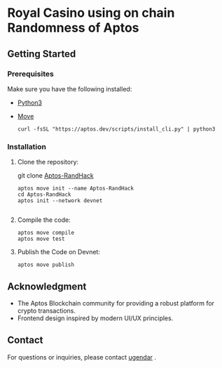 # Royal Casino using on chain Randomness of Aptos

 

## Getting Started

### Prerequisites

Make sure you have the following installed:

- [Python3](https://www..org/)
- [Move](https://aptos.dev/en/build/smart-contracts/book)
    
    ```curl -fsSL "https://aptos.dev/scripts/install_cli.py" | python3``` 

 
### Installation

1. Clone the repository:

   git clone [Aptos-RandHack](https://github.com/ugendar07/Aptos-RandHAck.git)
   
   ```
   aptos move init --name Aptos-RandHack
   cd Aptos-RandHack
   aptos init --network devnet
    
   ```
2. Compile the code:
    ```
    aptos move compile
    aptos move test
    ```
3. Publish the Code on Devnet:
   
     ```
     aptos move publish
     ```


     
## Acknowledgment 
- The Aptos Blockchain community for providing a robust platform for crypto transactions.
- Frontend design inspired by modern UI/UX principles.



## Contact
For questions or inquiries, please contact [ugendar](mailto:ugendar07@gmail.com) .
